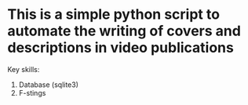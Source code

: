 # This is a simple python script to automate the writing of covers and descriptions in video publications
Key skills:
1.   Database (sqlite3)
2.   F-stings

